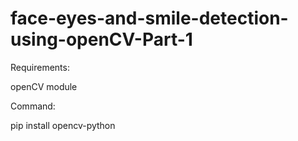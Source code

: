# face-eyes-and-smile-detection-using-openCV-Part-1

Requirements:

openCV module

Command:

pip install opencv-python

